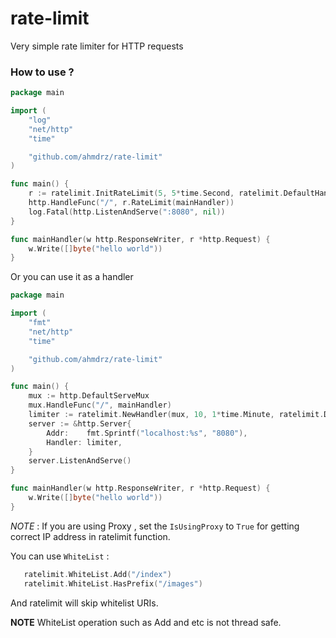 # rate-limit
Very simple rate limiter for HTTP requests

### How to use ?

```go
package main

import (
	"log"
	"net/http"
	"time"

	"github.com/ahmdrz/rate-limit"
)

func main() {
	r := ratelimit.InitRateLimit(5, 5*time.Second, ratelimit.DefaultHandler)
	http.HandleFunc("/", r.RateLimit(mainHandler))
	log.Fatal(http.ListenAndServe(":8080", nil))
}

func mainHandler(w http.ResponseWriter, r *http.Request) {
	w.Write([]byte("hello world"))
}
```

Or you can use it as a handler 

```go
package main

import (
	"fmt"
	"net/http"
	"time"

	"github.com/ahmdrz/rate-limit"
)

func main() {
	mux := http.DefaultServeMux
	mux.HandleFunc("/", mainHandler)
	limiter := ratelimit.NewHandler(mux, 10, 1*time.Minute, ratelimit.DefaultHandler)
	server := &http.Server{
		Addr:    fmt.Sprintf("localhost:%s", "8080"),
		Handler: limiter,
	}
	server.ListenAndServe()
}

func mainHandler(w http.ResponseWriter, r *http.Request) {
	w.Write([]byte("hello world"))
}
```

*NOTE* : If you are using Proxy , set the `IsUsingProxy` to `True` for getting correct IP address in ratelimit function.

You can use `WhiteList` :

```go
   ratelimit.WhiteList.Add("/index")
   ratelimit.WhiteList.HasPrefix("/images")
```

And ratelimit will skip whitelist URIs.

**NOTE** WhiteList operation such as Add and etc is not thread safe.